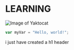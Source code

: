 # LEARNING



![Image of Yaktocat](https://octodex.github.com/images/yaktocat.png)




``` javascript
var myVar = "Hello, world!";
```


















i just have created a h1 header 



